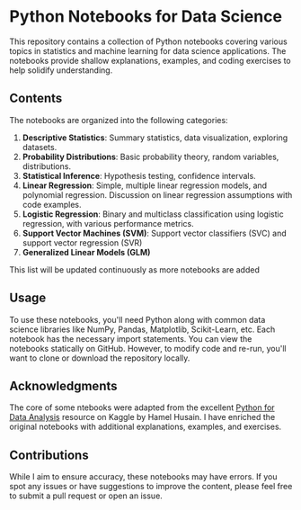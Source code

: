 # Python Notebooks for Data Science

This repository contains a collection of Python notebooks covering various topics in statistics and machine learning for data science applications. The notebooks provide shallow explanations, examples, and coding exercises to help solidify understanding.

## Contents

The notebooks are organized into the following categories:

1. **Descriptive Statistics**: Summary statistics, data visualization, exploring datasets.
2. **Probability Distributions**: Basic probability theory, random variables, distributions.
3. **Statistical Inference**: Hypothesis testing, confidence intervals.
4. **Linear Regression**: Simple, multiple linear regression models, and polynomial regression. Discussion on linear regression assumptions with code examples.
5. **Logistic Regression**: Binary and multiclass classification using logistic regression, with various performance metrics.
6. **Support Vector Machines (SVM)**: Support vector classifiers (SVC) and support vector regression (SVR)
7. **Generalized Linear Models (GLM)** 

This list will be updated continuously as more notebooks are added

## Usage

To use these notebooks, you'll need Python along with common data science libraries like NumPy, Pandas, Matplotlib, Scikit-Learn, etc. Each notebook has the necessary import statements.
You can view the notebooks statically on GitHub. However, to modify code and re-run, you'll want to clone or download the repository locally.

## Acknowledgments 

The core of some ntebooks were adapted from the excellent [Python for Data Analysis](https://www.kaggle.com/code/hamelg/python-for-data-analysis-index) resource on Kaggle by Hamel Husain. I have enriched the original notebooks with additional explanations, examples, and exercises.

## Contributions

While I aim to ensure accuracy, these notebooks may have errors. If you spot any issues or have suggestions to improve the content, please feel free to submit a pull request or open an issue.
